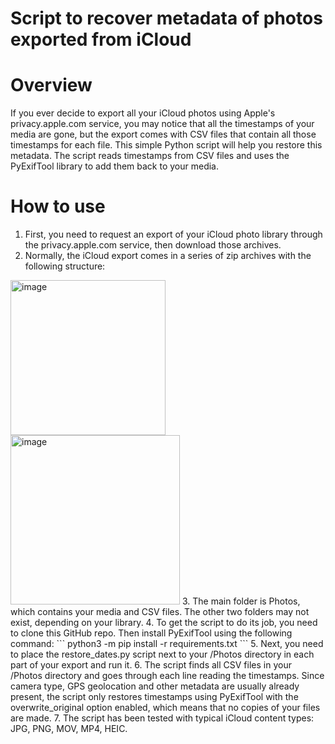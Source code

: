 # Script to recover metadata of photos exported from iCloud

Overview
========
If you ever decide to export all your iCloud photos using Apple's privacy.apple.com service, you may notice that all the timestamps of your media are gone, but the export comes with CSV files that contain all those timestamps for each file. 
This simple Python script will help you restore this metadata. The script reads timestamps from CSV files and uses the PyExifTool library to add them back to your media.

How to use
========
1. First, you need to request an export of your iCloud photo library through the privacy.apple.com service, then download those archives.
2. Normally, the iCloud export comes in a series of zip archives with the following structure:
<img width="248" alt="image" src="https://github.com/user-attachments/assets/60e52092-3f5a-4f45-8a02-d81d01a5e338">
<img width="271" alt="image" src="https://github.com/user-attachments/assets/e7d5da21-73b3-44ff-b6c7-49c5f8df30fe">
3. The main folder is Photos, which contains your media and CSV files. The other two folders may not exist, depending on your library.
4. To get the script to do its job, you need to clone this GitHub repo. Then install PyExifTool using the following command:
```
python3 -m pip install -r requirements.txt
```
5. Next, you need to place the restore_dates.py script next to your /Photos directory in each part of your export and run it.
6. The script finds all CSV files in your /Photos directory and goes through each line reading the timestamps. Since camera type, GPS geolocation and other metadata are usually already present, the script only restores timestamps using PyExifTool with the overwrite_original option enabled, which means that no copies of your files are made.
7. The script has been tested with typical iCloud content types: JPG, PNG, MOV, MP4, HEIC.
